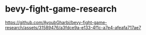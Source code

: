 # bevy-fight-game-research



https://github.com/AyoubGharbi/bevy-fight-game-research/assets/31589476/a3fdce9a-e133-4f1c-a7e4-afeafa717ae7

